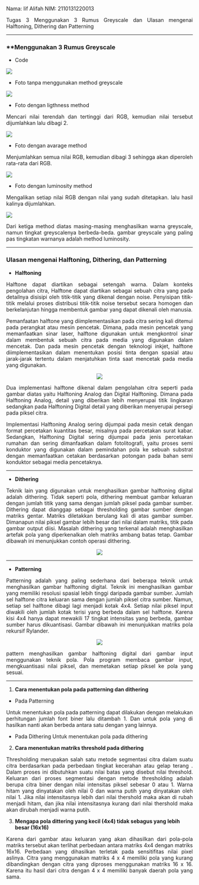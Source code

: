 Nama: Iif Alifah
NIM: 2110131220013

<p align="justify">
Tugas 3 Menggunakan 3 Rumus Greyscale dan Ulasan mengenai Halftoning, Dithering dan Patterning</p>

---

### **Menggunakan 3 Rumus Greyscale

* Code

<p justify="center"><img src="img/foto5.PNG"></p>

* Foto tanpa menggunakan method greyscale

<p justify="center"><img src="img/foto1.PNG"></p>

* Foto dengan ligthness method

<p align="justify">
Mencari nilai terendah dan tertinggi dari RGB, kemudian nilai tersebut dijumlahkan lalu dibagi 2.</p>

<p justify="center"><img src="img/foto2.PNG"></p>

* Foto dengan avarage method
<p align="justify">
Menjumlahkan semua nilai RGB, kemudian dibagi 3 sehingga akan diperoleh rata-rata dari RGB.</p>

<p justify="center"><img src="img/foto3.PNG"></p>

* Foto dengan luminosity method

<p align="justify">
Mengalikan setiap nilai RGB dengan nilai yang sudah ditetapkan. lalu hasil kalinya dijumlahkan.

<p justify="center"><img src="img/foto4.PNG"></p>

<p align="justify">
Dari ketiga method diatas masing-masing menghasilkan warna greyscale, namun tingkat greyscalenya berbeda-beda. gambar greyscale yang paling pas tingkatan warnanya adalah method luminosity.

---

### Ulasan mengenai Halftoning, Dithering, dan Patterning

* **Halftoning**
<p align="justify">
Halftone dapat diartikan sebagai setengah warna. Dalam konteks
pengolahan citra, Halftone dapat diartikan sebagai sebuah citra yang pada detailnya disisipi oleh titik-titik yang dikenal dengan noise. Penyisipan titik-titik melalui proses distribusi titik-titik noise tersebut secara homogen dan berkelanjutan hingga membentuk gambar yang dapat dikenali oleh manusia.</p>

<p align="justify">
Pemanfaatan halftone yang diimplementasikan pada citra sering kali ditemui pada perangkat atau mesin pencetak. Dimana, pada mesin pencetak yang memanfaatkan sinar laser, halftone digunakan untuk mengkontrol sinar dalam membentuk sebuah citra pada media yang digunakan dalam mencetak. Dan pada mesin pencetak dengan teknologi inkjet, halftone diimplementasikan dalam menentukan posisi tinta dengan spasial atau jarak-jarak tertentu dalam menjatuhkan tinta saat mencetak pada media yang digunakan. </p>

<p align="center"><img src="img/foto6.PNG"></p>

<p align="justify">
Dua implementasi halftone dikenal dalam pengolahan citra seperti pada
gambar diatas yaitu Halftoning Analog dan Digital Halftoning. Dimana pada
Halftoning Analog, detail yang diberikan lebih menyerupai titik lingkaran
sedangkan pada Halftoning Digital detail yang diberikan menyerupai persegi pada
piksel citra.</p>

<p align="justify">
Implementasi Halftoning Analog sering dijumpai pada mesin cetak dengan format percetakan kuantitas besar, misalnya pada percetakan surat kabar. Sedangkan, Halftoning Digital sering dijumpai pada jenis percetakan rumahan dan sering dimanfaatkan dalam fotolitografi, yaitu proses semi konduktor yang digunakan dalam pemindahan pola ke sebuah substrat dengan memanfaatkan cetakan berdasarkan potongan pada bahan semi konduktor sebagai media pencetaknya.</p>

---

* **Dithering**

<p align="justify">
Teknik lain yang digunakan untuk menghasilkan gambar halftoning digital adalah dithering. Tidak seperti pola, dithering membuat gambar keluaran dengan jumlah titik yang sama dengan jumlah piksel pada gambar sumber. Dithering dapat dianggap sebagai thresholding gambar sumber dengan matriks gentar. Matriks diletakkan berulang kali di atas gambar sumber. Dimanapun nilai piksel gambar lebih besar dari nilai dalam matriks, titik pada gambar output diisi. Masalah dithering yang terkenal adalah menghasilkan artefak pola yang diperkenalkan oleh matriks ambang batas tetap. Gambar dibawah
ini menunjukkan contoh operasi dithering.</p>

<p align="center"><img src="img/dither.PNG">

---


* **Patterning**

<p align="justify">
Patterning adalah yang paling sederhana dari beberapa teknik untuk menghasilkan gambar halftoning digital. Teknik ini menghasilkan gambar yang memiliki resolusi spasial lebih tinggi daripada gambar sumber. Jumlah sel halftone citra keluaran sama dengan jumlah piksel citra sumber. Namun, setiap sel halftone dibagi lagi menjadi kotak 4x4. Setiap nilai piksel input diwakili oleh jumlah kotak terisi yang berbeda dalam sel halftone. Karena kisi 4x4 hanya dapat mewakili 17 tingkat intensitas yang berbeda, gambar sumber harus dikuantisasi. Gambar dibawah ini menunjukkan matriks pola rekursif Rylander.</p>

<p align="center"><img src="img/pattern.PNG">

<p align="justify">
pattern menghasilkan gambar halftoning digital dari gambar input menggunakan teknik pola. Pola program membaca gambar input, mengkuantisasi nilai piksel, dan memetakan setiap piksel ke pola yang sesuai.</p>

---

1. **Cara menentukan pola pada patterning dan dithering**

* Pada Patterning
<p align="justify">
Untuk menentukan pola pada patterning dapat dilakukan dengan melakukan perhitungan jumlah font biner lalu ditambah 1. Dan untuk pola yang di hasilkan nanti akan berbeda antara satu dengan yang lainnya. 


* Pada Dithering
Untuk menentukan pola pada dithering 



2. **Cara menentukan matriks threshold pada dithering**
<p align="justify">
Thresholding merupakan salah satu metode segmentasi citra dalam suatu citra berdasarkan pada perbedaan tingkat kecerahan atau gelap terang . Dalam proses ini dibutuhkan suatu nilai batas yang disebut nilai threshold. Keluaran dari proses segmentasi dengan metode thresholding adalah berupa citra biner dengan nilai intensitas piksel sebesar 0 atau 1. Warna hitam yang dinyatakan oleh nilai 0 dan warna putih yang dinyatakan oleh nilai 1.
Jika nilai intensitasnya lebih dari nilai thershold maka akan di rubah menjadi hitam, dan jika nilai intensitasnya kurang dari nilai thershold maka akan dirubah menjadi warna putih.



3. **Mengapa pola dittering yang kecil (4x4) tidak sebagus yang lebih besar (16x16)**

<p align="justify">
Karena dari gambar atau keluaran yang akan dihasilkan dari pola-pola matriks tersebut akan terlihat perbedaan antara matriks 4x4 dengan matriks 16x16. Perbedaan yang dihasilkan terletak pada sensitifitas nilai pixel aslinya. Citra yang menggunakan matriks 4 x 4 memiliki pola yang kurang dibandingkan dengan citra yang diproses menggunakan matriks 16 x 16. Karena itu hasil dari citra dengan 4 x 4 memiliki banyak daerah pola yang sama.







